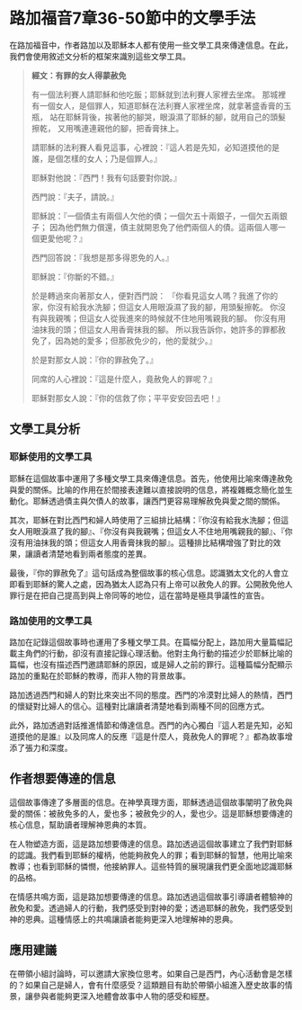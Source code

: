# 路加福音7章36-50節中的文學手法

在路加福音中，作者路加以及耶穌本人都有使用一些文學工具來傳達信息。在此，我們會使用敘述文分析的框架來識別這些文學工具。

> **經文：有罪的女人得蒙赦免**
>
> 有一個法利賽人請耶穌和他吃飯；耶穌就到法利賽人家裡去坐席。
> 那城裡有一個女人，是個罪人，知道耶穌在法利賽人家裡坐席，就拿著盛香膏的玉瓶，
> 站在耶穌背後，挨著他的腳哭，眼淚濕了耶穌的腳，就用自己的頭髮擦乾，
> 又用嘴連連親他的腳，把香膏抹上。
>
> 請耶穌的法利賽人看見這事，心裡說：『這人若是先知，必知道摸他的是誰，是個怎樣的女人；乃是個罪人。』
>
> 耶穌對他說：『西門！我有句話要對你說。』
>
> 西門說：『夫子，請說。』
>
> 耶穌說：『一個債主有兩個人欠他的債；一個欠五十兩銀子，一個欠五兩銀子；
> 因為他們無力償還，債主就開恩免了他們兩個人的債。這兩個人哪一個更愛他呢？』
>
> 西門回答說：『我想是那多得恩免的人。』
>
> 耶穌說：『你斷的不錯。』
>
> 於是轉過來向著那女人，便對西門說：
> 『你看見這女人嗎？我進了你的家，你沒有給我水洗腳；但這女人用眼淚濕了我的腳，用頭髮擦乾。
> 你沒有與我親嘴；但這女人從我進來的時候就不住地用嘴親我的腳。
> 你沒有用油抹我的頭；但這女人用香膏抹我的腳。
> 所以我告訴你，她許多的罪都赦免了，因為她的愛多；但那赦免少的，他的愛就少。』
>
> 於是對那女人說：『你的罪赦免了。』
>
> 同席的人心裡說：『這是什麼人，竟赦免人的罪呢？』
>
> 耶穌對那女人說：『你的信救了你；平平安安回去吧！』

## 文學工具分析

### 耶穌使用的文學工具

耶穌在這個故事中運用了多種文學工具來傳達信息。首先，他使用比喻來傳達赦免與愛的關係。比喻的作用在於間接表達難以直接說明的信息，將複雜概念簡化並生動化。耶穌透過債主與欠債人的故事，讓西門更容易理解赦免與愛之間的關係。

其次，耶穌在對比西門和婦人時使用了三組排比結構：『你沒有給我水洗腳；但這女人用眼淚濕了我的腳』、『你沒有與我親嘴；但這女人不住地用嘴親我的腳』、『你沒有用油抹我的頭；但這女人用香膏抹我的腳』。這種排比結構增強了對比的效果，讓讀者清楚地看到兩者態度的差異。

最後，『你的罪赦免了』這句話成為整個故事的核心信息。認識猶太文化的人會立即看到耶穌的驚人之處，因為猶太人認為只有上帝可以赦免人的罪。公開赦免他人罪行是在把自己提高到與上帝同等的地位，這在當時是極具爭議性的宣告。

### 路加使用的文學工具

路加在記錄這個故事時也運用了多種文學工具。在篇幅分配上，路加用大量篇幅記載主角們的行動，卻沒有直接記錄心理活動。他對主角行動的描述少於耶穌比喻的篇幅，也沒有描述西門邀請耶穌的原因，或是婦人之前的罪行。這種篇幅分配顯示路加的重點在於耶穌的教導，而非人物的背景故事。

路加透過西門和婦人的對比來突出不同的態度。西門的冷漠對比婦人的熱情，西門的懷疑對比婦人的信心。這種對比讓讀者清楚地看到兩種不同的回應方式。

此外，路加透過對話推進情節和傳達信息。西門的內心獨白『這人若是先知，必知道摸他的是誰』以及同席人的反應『這是什麼人，竟赦免人的罪呢？』都為故事增添了張力和深度。

## 作者想要傳達的信息

這個故事傳達了多層面的信息。在神學真理方面，耶穌透過這個故事闡明了赦免與愛的關係：被赦免多的人，愛也多；被赦免少的人，愛也少。這是耶穌想要傳達的核心信息，幫助讀者理解神恩典的本質。

在人物塑造方面，這是路加想要傳達的信息。路加透過這個故事建立了我們對耶穌的認識。我們看到耶穌的權柄，他能夠赦免人的罪；看到耶穌的智慧，他用比喻來教導；也看到耶穌的憐憫，他接納罪人。這些特質的展現讓我們更全面地認識耶穌的品格。

在情感共鳴方面，這是路加想要傳達的信息。路加透過這個故事引導讀者體驗神的赦免和愛。透過婦人的行動，我們感受到對神的愛；透過耶穌的赦免，我們感受到神的恩典。這種情感上的共鳴讓讀者能夠更深入地理解神的恩典。

## 應用建議

在帶領小組討論時，可以邀請大家換位思考。如果自己是西門，內心活動會是怎樣的？如果自己是婦人，會有什麼感受？這類題目有助於帶領小組進入歷史故事的情景，讓參與者能夠更深入地體會故事中人物的感受和經歷。
